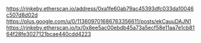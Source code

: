 https://rinkeby.etherscan.io/address/0xa1fe60ab79ac45393dfc033da10046c507d8d02d
https://plus.google.com/u/0/113609701686763356611/posts/ekCauuDAJN1
https://rinkeby.etherscan.io/tx/0x8ee5ac00ebdb45a73a5ecf58e11aa7e1cb8164f28fe3027121bcae440cdd4223
